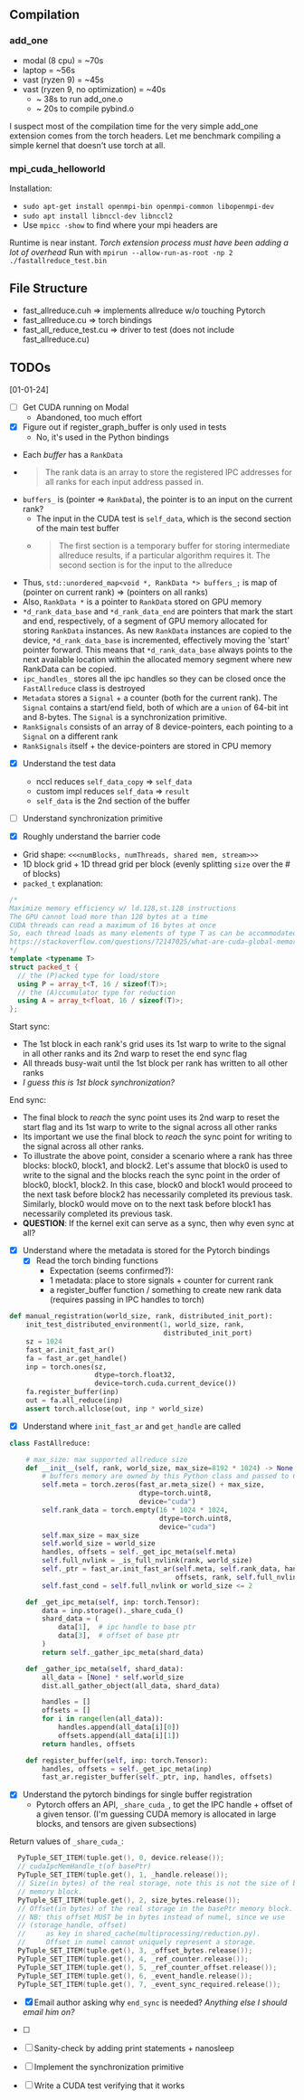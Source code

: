 ## Compilation
### add_one
- modal (8 cpu) = ~70s
- laptop = ~56s
- vast (ryzen 9) = ~45s
- vast (ryzen 9, no optimization) = ~40s
    - ~ 38s to run add_one.o
    - ~ 20s to compile pybind.o

I suspect most of the compilation time for the very simple add_one extension comes from the torch headers. Let me benchmark compiling a simple kernel that doesn't use torch at all.

### mpi_cuda_helloworld
Installation:
- `sudo apt-get install openmpi-bin openmpi-common libopenmpi-dev`
- `sudo apt install libnccl-dev libnccl2`
- Use `mpicc -show` to find where your mpi headers are

Runtime is near instant. *Torch extension process must have been adding a lot of overhead*
Run with `mpirun --allow-run-as-root -np 2 ./fastallreduce_test.bin`

## File Structure
- fast_allreduce.cuh => implements allreduce w/o touching Pytorch
- fast_allreduce.cu => torch bindings
- fast_all_reduce_test.cu => driver to test (does not include fast_allreduce.cu)

## TODOs
[01-01-24]
- [ ] Get CUDA running on Modal
    - Abandoned, too much effort
- [X] Figure out if register_graph_buffer is only used in tests
    - No, it's used in the Python bindings

- Each *buffer* has a `RankData`
- > The rank data is an array to store the registered IPC addresses for all ranks for each input address passed in. 
- `buffers_` is (pointer => `RankData`), the pointer is to an input on the current rank?
    - The input in the CUDA test is `self_data`, which is the second section of the main test buffer
    - > The first section is a temporary buffer for storing intermediate allreduce results, if a particular algorithm requires it. The second section is for the input to the allreduce
- Thus, `std::unordered_map<void *, RankData *> buffers_;` is map of (pointer on current rank) => (pointers on all ranks)
- Also, `RankData *` is a pointer to `RankData` stored on GPU memory
- `*d_rank_data_base` and `*d_rank_data_end` are pointers that mark the start and end, respectively, of a segment of GPU memory allocated for storing `RankData` instances. As new `RankData` instances are copied to the device, `*d_rank_data_base` is incremented, effectively moving the 'start' pointer forward. This means that `*d_rank_data_base` always points to the next available location within the allocated memory segment where new RankData can be copied.
- `ipc_handles_` stores all the ipc handles so they can be closed once the `FastAllreduce` class is destroyed
- `Metadata` stores a `Signal` + a counter (both for the current rank). The `Signal` contains a start/end field, both of which are a `union` of 64-bit int and 8-bytes. The `Signal` is a synchronization primitive.
- `RankSignals` consists of an array of 8 device-pointers, each pointing to a `Signal` on a different rank
- `RankSignals` itself + the device-pointers are stored in CPU memory

- [X] Understand the test data
   - nccl reduces `self_data_copy` => `self_data`
   - custom impl reduces `self_data` => `result`
   - `self_data` is the 2nd section of the buffer
- [ ] Understand synchronization primitive

- [X] Roughly understand the barrier code
- Grid shape: `<<<numBlocks, numThreads, shared mem, stream>>>`
- 1D block grid + 1D thread grid per block (evenly splitting `size` over the # of blocks)
- `packed_t` explanation:
```cpp
/*
Maximize memory efficiency w/ ld.128,st.128 instructions
The GPU cannot load more than 128 bytes at a time
CUDA threads can read a maximum of 16 bytes at once
So, each thread loads as many elements of type T as can be accommodated within 16 bytes
https://stackoverflow.com/questions/72147025/what-are-cuda-global-memory-32-64-and-128-byte-transactions
*/
template <typename T>
struct packed_t {
  // the (P)acked type for load/store
  using P = array_t<T, 16 / sizeof(T)>;
  // the (A)ccumulator type for reduction
  using A = array_t<float, 16 / sizeof(T)>;
};
```

Start sync:
- The 1st block in each rank's grid uses its 1st warp to write to the signal in all other ranks and its 2nd warp to reset the end sync flag
- All threads busy-wait until the 1st block per rank has written to all other ranks
- *I guess this is 1st block synchronization?*

End sync:
- The final block to *reach* the sync point uses its 2nd warp to reset the start flag and its 1st warp to write to the signal across all other ranks
- Its important we use the final block to *reach* the sync point for writing to the signal across all other ranks. 
- To illustrate the above point, consider a scenario where a rank has three blocks: block0, block1, and block2. Let's assume that block0 is used to write to the signal and the blocks reach the sync point in the order of block0, block1, block2. In this case, block0 and block1 would proceed to the next task before block2 has necessarily completed its previous task. Similarly, block0 would move on to the next task before block1 has necessarily completed its previous task.
- **QUESTION**: If the kernel exit can serve as a sync, then why even sync at all?

- [X] Understand where the metadata is stored for the Pytorch bindings
   - [X] Read the torch binding functions
      - Expectation (seems confirmed?):
      - 1 metadata: place to store signals + counter for current rank
      - a register_buffer function / something to create new rank data (requires passing in IPC handles to torch)

```python
def manual_registration(world_size, rank, distributed_init_port):
    init_test_distributed_environment(1, world_size, rank,
                                      distributed_init_port)
    sz = 1024
    fast_ar.init_fast_ar()
    fa = fast_ar.get_handle()
    inp = torch.ones(sz,
                     dtype=torch.float32,
                     device=torch.cuda.current_device())
    fa.register_buffer(inp)
    out = fa.all_reduce(inp)
    assert torch.allclose(out, inp * world_size)
```
- [X] Understand where `init_fast_ar` and `get_handle` are called
```python
class FastAllreduce:

    # max_size: max supported allreduce size
    def __init__(self, rank, world_size, max_size=8192 * 1024) -> None:
        # buffers memory are owned by this Python class and passed to C++
        self.meta = torch.zeros(fast_ar.meta_size() + max_size,
                                dtype=torch.uint8,
                                device="cuda")
        self.rank_data = torch.empty(16 * 1024 * 1024,
                                     dtype=torch.uint8,
                                     device="cuda")
        self.max_size = max_size
        self.world_size = world_size
        handles, offsets = self._get_ipc_meta(self.meta)
        self.full_nvlink = _is_full_nvlink(rank, world_size)
        self._ptr = fast_ar.init_fast_ar(self.meta, self.rank_data, handles,
                                         offsets, rank, self.full_nvlink)
        self.fast_cond = self.full_nvlink or world_size <= 2

    def _get_ipc_meta(self, inp: torch.Tensor):
        data = inp.storage()._share_cuda_()
        shard_data = (
            data[1],  # ipc handle to base ptr
            data[3],  # offset of base ptr
        )
        return self._gather_ipc_meta(shard_data)

    def _gather_ipc_meta(self, shard_data):
        all_data = [None] * self.world_size
        dist.all_gather_object(all_data, shard_data)

        handles = []
        offsets = []
        for i in range(len(all_data)):
            handles.append(all_data[i][0])
            offsets.append(all_data[i][1])
        return handles, offsets

    def register_buffer(self, inp: torch.Tensor):
        handles, offsets = self._get_ipc_meta(inp)
        fast_ar.register_buffer(self._ptr, inp, handles, offsets)
```
- [X] Understand the pytorch bindings for single buffer registration
   - Pytorch offers an API, `_share_cuda_`, to get the IPC handle + offset of a given tensor. (I'm guessing CUDA memory is allocated in large blocks, and tensors are given subsections)

Return values of `_share_cuda_`:
```cpp
  PyTuple_SET_ITEM(tuple.get(), 0, device.release());
  // cudaIpcMemHandle_t(of basePtr)
  PyTuple_SET_ITEM(tuple.get(), 1, _handle.release());
  // Size(in bytes) of the real storage, note this is not the size of basePtr
  // memory block.
  PyTuple_SET_ITEM(tuple.get(), 2, size_bytes.release());
  // Offset(in bytes) of the real storage in the basePtr memory block.
  // NB: this offset MUST be in bytes instead of numel, since we use
  // (storage_handle, offset)
  //     as key in shared_cache(multiprocessing/reduction.py).
  //     Offset in numel cannot uniquely represent a storage.
  PyTuple_SET_ITEM(tuple.get(), 3, _offset_bytes.release());
  PyTuple_SET_ITEM(tuple.get(), 4, _ref_counter.release());
  PyTuple_SET_ITEM(tuple.get(), 5, _ref_counter_offset.release());
  PyTuple_SET_ITEM(tuple.get(), 6, _event_handle.release());
  PyTuple_SET_ITEM(tuple.get(), 7, _event_sync_required.release());
```

- [X] Email author asking why `end_sync` is needed? *Anything else I should email him on?*
- [ ] 

- [ ] Sanity-check by adding print statements + nanosleep
- [ ] Implement the synchronization primitive
- [ ] Write a CUDA test verifying that it works